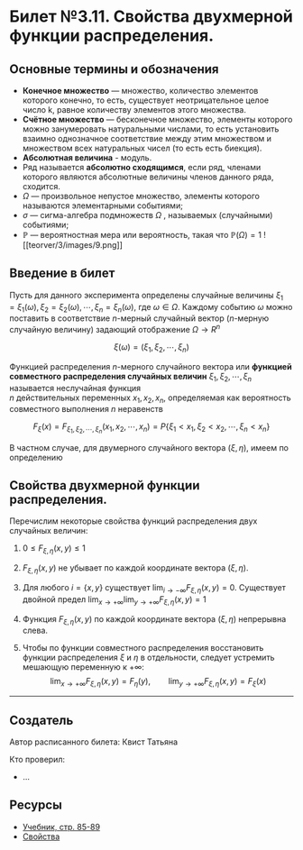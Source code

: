 # Билет №3.11. Свойства двухмерной функции распределения.

<!-- **Краткое определение:** бла-бла-бла    -->
<!-- **Длинное определение:** бла-бла-бла -->

## Основные термины и обозначения

- **Конечное множество** — множество, количество элементов которого конечно, то есть, существует неотрицательное целое число k, равное количеству элементов этого множества.
- **Счётное множество** — бесконечное множество, элементы которого можно занумеровать натуральными числами, то есть установить взаимно однозначное соответствие между этим множеством и множеством всех натуральных чисел (то есть есть биекция).
- **Абсолютная величина** - модуль.
- Ряд называется **абсолютно сходящимся**, если ряд, членами которого являются абсолютные величины членов данного ряда, сходится.
- $\Omega$  — произвольное непустое множество, элементы которого называются элементарными событиями;  
- $\sigma$ — сигма-алгебра подмножеств ${\displaystyle \Omega }$ , называемых (случайными) событиями;  
- ${\displaystyle \mathbb {P} }$  — вероятностная мера или вероятность, такая что ${\displaystyle \mathbb {P} (\Omega )=1}$
![[teorver/3/images/9.png]]


## Введение в билет

Пусть для данного эксперимента определены случайные величины $\xi_1 = \xi_1(\omega), \xi_2 = \xi_2(\omega), \cdots, \xi_n = \xi_n(\omega)$, 
где $\omega \in \Omega$.
Каждому событию $\omega$ можно поставить в соответствие 
$n$-мерный случайный вектор 
($n$-мерную случайную величину) 
задающий отображение $\Omega \to R^n$

$$\xi(\omega) = (\xi_1, \xi_2, \cdots, \xi_n)$$

Функцией распределения $n$-мерного случайного вектора или **функцией совместного распределения случайных величин** 
$\xi_1, \xi_2, \cdots, \xi_n$ называется неслучайная функция  
$n$ действительных переменных 
$x_1, x_2, x_n$, определяемая как вероятность совместного выполнения 
$n$ неравенств

$$F_\xi(x) = F_{\xi_1, \xi_2, \cdots, \xi_n}(x_1, x_2, \cdots, x_n) = P \lbrace \xi_1 < x_1, \xi_2 < x_2, \cdots, \xi_n < x_n \rbrace$$

В частном случае, для двумерного случайного вектора $(\xi, \eta)$, имеем по определению 

## Свойства двухмерной функции распределения.

Перечислим некоторые свойства функций распределения двух случайных величин:
1. $0 \leq F_{\xi, \eta}(x, y) \leq 1$
2. $F_{\xi, \eta}(x, y)$  не убывает по каждой координате 
вектора $(\xi, \eta)$.

3. Для любого $i = \lbrace x, y \rbrace$ 
существует  $\displaystyle \lim_{i \to -\infty} F_{\xi, \eta}(x, y) = 0$.
Существует двойной предел $\displaystyle \lim_{x \to +\infty}\lim_{y \to +\infty}F_{\xi, \eta}(x, y) = 1$
4. Функция $F_{\xi, \eta}(x, y)$ по каждой координате 
вектора $(\xi, \eta)$ непрерывна слева.
5. Чтобы по функции совместного распределения восстановить функции распределения $\xi$ 
и $\eta$ в отдельности, следует устремить мешающую 
переменную к $+ \infty$:
$$\displaystyle \lim_{x \to + \infty}F_{\xi, \eta}(x, y) = F_\eta (y), \qquad \lim_{y \to + \infty}F_{\xi, \eta}(x, y) = F_\xi (x)$$


---
## Создатель

Автор расписанного билета: Квист Татьяна

Кто проверил:
- ...

## Ресурсы
- [Учебник, стр. 85-89 ](https://studizba.com/files/show/pdf/18027-4-4-chast.html)
- [Свойства](https://tvims.nsu.ru/chernova/tv/lec/node34.html)

